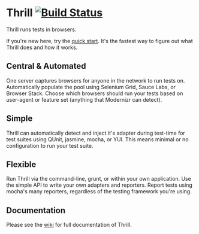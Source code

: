 # Thrill [![Build Status](https://secure.travis-ci.org/ozanturgut/thrill.png)](http://travis-ci.org/ozanturgut/thrill)

Thrill runs tests in browsers.

If you're new here, try the [quick start](https://github.com/ozanturgut/thrill/wiki/Use). 
It's the fastest way to figure out what Thrill does and how it works.

## Central & Automated
One server captures browsers for anyone in the network to run tests on. Automatically
populate the pool using Selenium Grid, Sauce Labs, or Browser Stack. Choose which
browsers should run your tests based on user-agent or feature set (anything that Modernizr can detect).

## Simple
Thrill can automatically detect and inject it's adapter during test-time for test
suites using QUnit, jasmine, mocha, or YUI. This means minimal or no configuration
to run your test suite.

## Flexible
Run Thrill via the command-line, grunt, or within your own application. 
Use the simple API to write your own adapters and reporters. Report tests 
using mocha's many reporters, regardless of the testing framework you're using.

## Documentation
Please see the [wiki](https://github.com/ozanturgut/thrill/wiki) for full documentation of Thrill.
